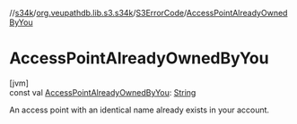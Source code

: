 //[s34k](../../../index.md)/[org.veupathdb.lib.s3.s34k](../index.md)/[S3ErrorCode](index.md)/[AccessPointAlreadyOwnedByYou](-access-point-already-owned-by-you.md)

# AccessPointAlreadyOwnedByYou

[jvm]\
const val [AccessPointAlreadyOwnedByYou](-access-point-already-owned-by-you.md): [String](https://kotlinlang.org/api/latest/jvm/stdlib/kotlin/-string/index.html)

An access point with an identical name already exists in your account.
